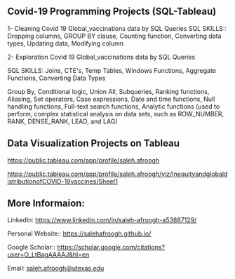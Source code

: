 
## Covid-19 Programming Projects (SQL-Tableau)

1- Cleaning Covid 19 Global_vaccinations data by SQL Queries 
SQL SKILLS:: Dropping columns, GROUP BY clause, Counting function, Converting data types, Updating data, Modifying column

2- Exploration Covid 19 Global_vaccinations data by SQL Queries

SQL SKILLS: Joins, CTE's, Temp Tables, Windows Functions, Aggregate Functions, Converting Data Types

Group By, Conditional logic, Union All, Subqueries, Ranking functions, Aliasing, Set operators, Case expressions, Date and time functions, Null handling functions, Full-text search functions, Analytic functions (used to perform, complex statistical analysis on data sets, such as ROW_NUMBER, RANK, DENSE_RANK, LEAD, and LAG)

## Data Visualization Projects on Tableau 

[https://public.tableau.com/app/profile/saleh.afroogh ](https://public.tableau.com/app/profile/saleh.afroogh/viz/Covid-19VaccinationDashboard_16810656694790/Covid-19VaccinationDashboard)

https://public.tableau.com/app/profile/saleh.afroogh/viz/InequityandglobaldistributionofCOVID-19vaccines/Sheet1



## More Informaion:

LinkedIn: https://www.linkedin.com/in/saleh-afroogh-a53887129/ 

Personal Website:: https://salehafroogh.github.io/ 

Google Scholar:: https://scholar.google.com/citations?user=O_LtBagAAAAJ&hl=en 


Email: saleh.afroogh@utexas.edu



